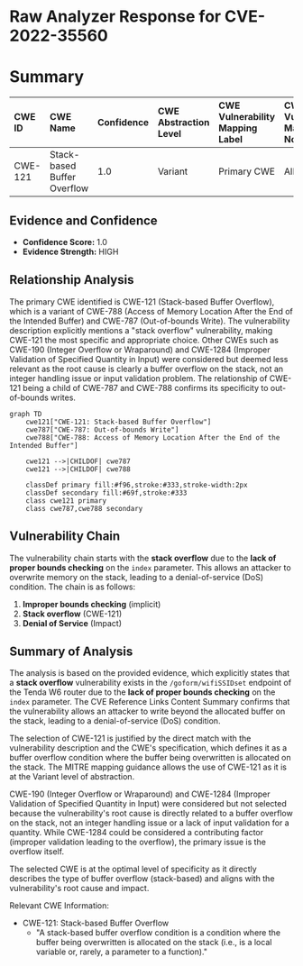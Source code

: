 # Raw Analyzer Response for CVE-2022-35560

# Summary
| CWE ID  | CWE Name                       | Confidence | CWE Abstraction Level | CWE Vulnerability Mapping Label | CWE-Vulnerability Mapping Notes |
| :------- | :----------------------------- | :--------- | :-------------------- | :------------------------------ | :------------------------------ |
| CWE-121 | Stack-based Buffer Overflow      | 1.0       | Variant               | Primary CWE                       | Allowed                       |

## Evidence and Confidence

*   **Confidence Score:** 1.0
*   **Evidence Strength:** HIGH

## Relationship Analysis
The primary CWE identified is CWE-121 (Stack-based Buffer Overflow), which is a variant of CWE-788 (Access of Memory Location After the End of the Intended Buffer) and CWE-787 (Out-of-bounds Write). The vulnerability description explicitly mentions a "stack overflow" vulnerability, making CWE-121 the most specific and appropriate choice. Other CWEs such as CWE-190 (Integer Overflow or Wraparound) and CWE-1284 (Improper Validation of Specified Quantity in Input) were considered but deemed less relevant as the root cause is clearly a buffer overflow on the stack, not an integer handling issue or input validation problem. The relationship of CWE-121 being a child of CWE-787 and CWE-788 confirms its specificity to out-of-bounds writes.

```mermaid
graph TD
    cwe121["CWE-121: Stack-based Buffer Overflow"]
    cwe787["CWE-787: Out-of-bounds Write"]
    cwe788["CWE-788: Access of Memory Location After the End of the Intended Buffer"]

    cwe121 -->|CHILDOF| cwe787
    cwe121 -->|CHILDOF| cwe788
    
    classDef primary fill:#f96,stroke:#333,stroke-width:2px
    classDef secondary fill:#69f,stroke:#333
    class cwe121 primary
    class cwe787,cwe788 secondary
```

## Vulnerability Chain
The vulnerability chain starts with the **stack overflow** due to the **lack of proper bounds checking** on the `index` parameter. This allows an attacker to overwrite memory on the stack, leading to a denial-of-service (DoS) condition. The chain is as follows:

1.  **Improper bounds checking** (implicit)
2.  **Stack overflow** (CWE-121)
3.  **Denial of Service** (Impact)

## Summary of Analysis
The analysis is based on the provided evidence, which explicitly states that a **stack overflow** vulnerability exists in the `/goform/wifiSSIDset` endpoint of the Tenda W6 router due to the **lack of proper bounds checking** on the `index` parameter. The CVE Reference Links Content Summary confirms that the vulnerability allows an attacker to write beyond the allocated buffer on the stack, leading to a denial-of-service (DoS) condition.

The selection of CWE-121 is justified by the direct match with the vulnerability description and the CWE's specification, which defines it as a buffer overflow condition where the buffer being overwritten is allocated on the stack. The MITRE mapping guidance allows the use of CWE-121 as it is at the Variant level of abstraction.

CWE-190 (Integer Overflow or Wraparound) and CWE-1284 (Improper Validation of Specified Quantity in Input) were considered but not selected because the vulnerability's root cause is directly related to a buffer overflow on the stack, not an integer handling issue or a lack of input validation for a quantity. While CWE-1284 could be considered a contributing factor (improper validation leading to the overflow), the primary issue is the overflow itself.

The selected CWE is at the optimal level of specificity as it directly describes the type of buffer overflow (stack-based) and aligns with the vulnerability's root cause and impact.

Relevant CWE Information:
- CWE-121: Stack-based Buffer Overflow
  - "A stack-based buffer overflow condition is a condition where the buffer being overwritten is allocated on the stack (i.e., is a local variable or, rarely, a parameter to a function)."